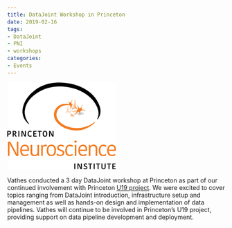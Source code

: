 ```yaml
---
title: DataJoint Workshop in Princeton
date: 2019-02-16
tags:
- DataJoint
- PNI
- workshops
categories: 
- Events
---
```

![](./static/posts/DataJoint-Workshop-in-Princeton/PNI%20logo.png "PNI Logo")

Vathes conducted a 3 day DataJoint workshop at Princeton as part of our continued involvement with Princeton [U19 project](/post?id=Princeton-Neuroscience-Institute-Partners-with-Vathes-to-Support-the-Adoption-of-DataJoint). We were excited to cover topics ranging from DataJoint introduction, infrastructure setup and management as well as hands-on design and implementation of data pipelines. Vathes will continue to be involved in Princeton’s U19 project, providing support on data pipeline development and deployment.